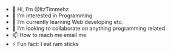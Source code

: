- 👋 Hi, I’m @ItzTimmehz
- 👀 I’m interested in Programming
- 🌱 I’m currently learning Web developing etc.
- 💞️ I’m looking to collaborate on anything programming related
- 📫 How to reach me email me 
- ⚡ Fun fact: I eat ram sticks

<!---
ItzTimmehz/ItzTimmehz is a ✨ special ✨ repository because its `README.md` (this file) appears on your GitHub profile.
You can click the Preview link to take a look at your changes.
--->
